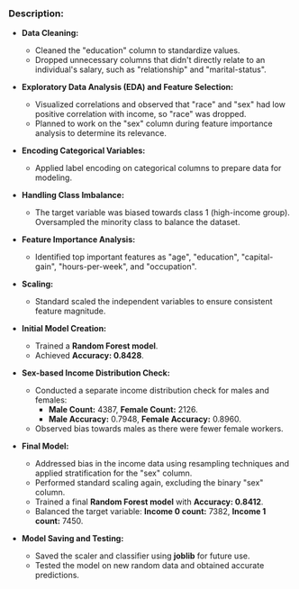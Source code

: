 ### Description:

- **Data Cleaning:**
  - Cleaned the "education" column to standardize values.
  - Dropped unnecessary columns that didn't directly relate to an individual's salary, such as "relationship" and "marital-status".
  
- **Exploratory Data Analysis (EDA) and Feature Selection:**
  - Visualized correlations and observed that "race" and "sex" had low positive correlation with income, so "race" was dropped.
  - Planned to work on the "sex" column during feature importance analysis to determine its relevance.

- **Encoding Categorical Variables:**
  - Applied label encoding on categorical columns to prepare data for modeling.

- **Handling Class Imbalance:**
  - The target variable was biased towards class 1 (high-income group). Oversampled the minority class to balance the dataset.

- **Feature Importance Analysis:**
  - Identified top important features as "age", "education", "capital-gain", "hours-per-week", and "occupation".
  
- **Scaling:**
  - Standard scaled the independent variables to ensure consistent feature magnitude.

- **Initial Model Creation:**
  - Trained a **Random Forest model**.
  - Achieved **Accuracy: 0.8428**.

- **Sex-based Income Distribution Check:**
  - Conducted a separate income distribution check for males and females:
    - **Male Count:** 4387, **Female Count:** 2126.
    - **Male Accuracy:** 0.7948, **Female Accuracy:** 0.8960.
  - Observed bias towards males as there were fewer female workers.

- **Final Model:**
  - Addressed bias in the income data using resampling techniques and applied stratification for the "sex" column.
  - Performed standard scaling again, excluding the binary "sex" column.
  - Trained a final **Random Forest model** with **Accuracy: 0.8412**.
  - Balanced the target variable: **Income 0 count:** 7382, **Income 1 count:** 7450.

- **Model Saving and Testing:**
  - Saved the scaler and classifier using **joblib** for future use.
  - Tested the model on new random data and obtained accurate predictions.
